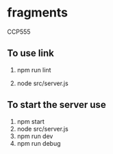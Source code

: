 # fragments

CCP555

## To use link

1. npm run lint

2. node src/server.js

## To start the server use

1. npm start
2. node src/server.js
3. npm run dev
4. npm run debug
